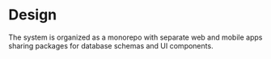 # Design

The system is organized as a monorepo with separate web and mobile apps sharing packages for database schemas and UI components.
